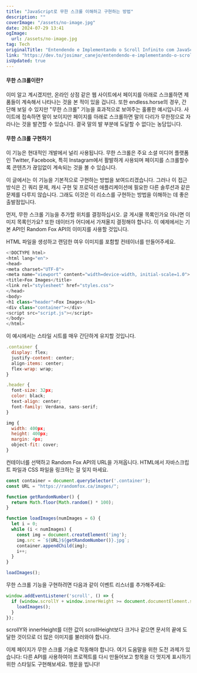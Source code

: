 ```yaml
---
title: "JavaScript로 무한 스크롤 이해하고 구현하는 방법"
description: ""
coverImage: "/assets/no-image.jpg"
date: 2024-07-29 13:41
ogImage: 
  url: /assets/no-image.jpg
tag: Tech
originalTitle: "Entendendo e Implementando o Scroll Infinito com JavaScript"
link: "https://dev.to/josimar_canejo/entendendo-e-implementando-o-scroll-infinito-com-javascript-4526"
isUpdated: true
---
```





#### 무한 스크롤이란?

이미 알고 계시겠지만, 온라인 상점 같은 웹 사이트에서 페이지를 아래로 스크롤하면 제품들이 계속해서 나타나는 것을 본 적이 있을 겁니다. 또한 endless.horse의 경우, 간단해 보일 수 있지만 "무한 스크롤" 기능을 효과적으로 보여주는 훌륭한 예시입니다. 사이트에 접속하면 말이 보이지만 페이지를 아래로 스크롤하면 말의 다리가 무한정으로 자라나는 것을 발견할 수 있습니다. 결국 말의 발 부분에 도달할 수 없다는 농담입니다.

#### 무한 스크롤 구현하기

이 기능은 현대적인 개발에서 널리 사용됩니다. 무한 스크롤은 주요 소셜 미디어 플랫폼인 Twitter, Facebook, 특히 Instagram에서 활발하게 사용되며 페이지를 스크롤할수록 콘텐츠가 끊임없이 계속되는 것을 볼 수 있습니다.

<div class="content-ad"></div>

이 글에서는 이 기능을 기본적으로 구현하는 방법을 보여드리겠습니다. 그러나 이 접근 방식은 긴 쿼리 문제, 캐시 구현 및 프로덕션 애플리케이션에 필요한 다른 솔루션과 같은 문제를 다루지 않습니다. 그래도 이것은 이 리소스를 구현하는 방법을 이해하는 데 좋은 출발점입니다.

먼저, 무한 스크롤 기능을 추가할 위치를 결정하십시오. 글 게시물 목록인가요 아니면 이미지 목록인가요? 또한 데이터가 어디에서 가져올지 결정해야 합니다. 이 예제에서는 기본 API인 Random Fox API의 이미지를 사용할 것입니다.

HTML 파일을 생성하고 랜덤한 여우 이미지를 포함할 컨테이너를 만들어주세요.

```js
<!DOCTYPE html>
<html lang="en">
<head>
<meta charset="UTF-8">
<meta name="viewport" content="width=device-width, initial-scale=1.0">
<title>Fox Images</title>
<link rel="stylesheet" href="styles.css">
</head>
<body>
<h1 class="header">Fox Images</h1>
<div class="container"></div>
<script src="script.js"></script>
</body>
</html>
```

<div class="content-ad"></div>

이 예시에서는 스타일 시트를 매우 간단하게 유지할 것입니다.

```js
.container {
  display: flex;
  justify-content: center;
  align-items: center;
  flex-wrap: wrap;
}

.header {
  font-size: 32px;
  color: black;
  text-align: center;
  font-family: Verdana, sans-serif;
}

img {
  width: 400px;
  height: 400px;
  margin: 4px;
  object-fit: cover;
}
```

컨테이너를 선택하고 Random Fox API의 URL을 가져옵니다. HTML에서 자바스크립트 파일과 CSS 파일을 링크하는 걸 잊지 마세요.

```js
const container = document.querySelector('.container');
const URL = "https://randomfox.ca/images/";

function getRandomNumber() {
  return Math.floor(Math.random() * 100);
}

function loadImages(numImages = 6) {
  let i = 0;
  while (i < numImages) {
    const img = document.createElement('img');
    img.src = `${URL}${getRandomNumber()}.jpg`;
    container.appendChild(img);
    i++;
  }
}

loadImages();
```

<div class="content-ad"></div>

무한 스크롤 기능을 구현하려면 다음과 같이 이벤트 리스너를 추가해주세요:

```js
window.addEventListener('scroll', () => {
  if (window.scrollY + window.innerHeight >= document.documentElement.scrollHeight) {
    loadImages();
  }
});
```

scrollY와 innerHeight를 더한 값이 scrollHeight보다 크거나 같으면 문서의 끝에 도달한 것이므로 더 많은 이미지를 불러와야 합니다.

이제 페이지가 무한 스크롤 기술로 작동해야 합니다. 여기 도움말을 위한 도전 과제가 있습니다: 다른 API를 사용하여이 프로젝트를 다시 만들어보고 항목을 더 멋지게 표시하기위한 스타일도 구현해보세요. 행운을 빕니다!